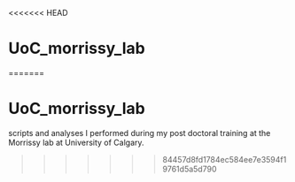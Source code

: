 <<<<<<< HEAD
# UoC_morrissy_lab
=======
# UoC_morrissy_lab
scripts and analyses I performed during my post doctoral training at the Morrissy lab at University of Calgary. 
>>>>>>> 84457d8fd1784ec584ee7e3594f19761d5a5d790

